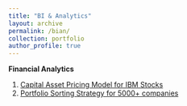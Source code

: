 ```yaml
---
title: "BI & Analytics"
layout: archive
permalink: /bian/
collection: portfolio
author_profile: true
---
```

**Financial Analytics**

1. [Capital Asset Pricing Model for IBM Stocks](https://advaitiyer.github.io/bian/2019-09-28-fa/)
2. [Portfolio Sorting Strategy for 5000+ companies](https://advaitiyer.github.io/bian/2020-01-02-fa/)
